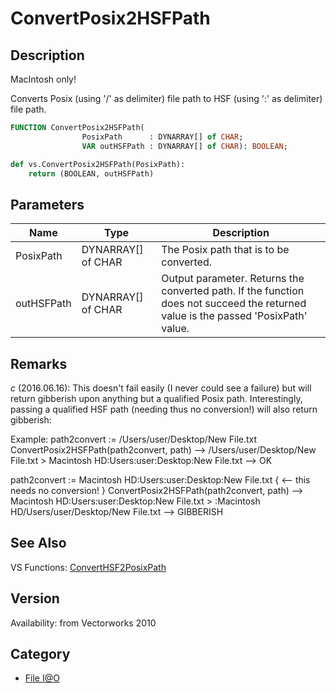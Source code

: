 # ConvertPosix2HSFPath

## Description
MacIntosh only!

Converts Posix (using '/' as delimiter) file path to HSF (using ':' as delimiter) file path.

```pascal
FUNCTION ConvertPosix2HSFPath(
				PosixPath      : DYNARRAY[] of CHAR;
				VAR outHSFPath : DYNARRAY[] of CHAR): BOOLEAN;
```

```python
def vs.ConvertPosix2HSFPath(PosixPath):
    return (BOOLEAN, outHSFPath)
```

## Parameters
|Name|Type|Description|
|---|---|---|
|PosixPath|DYNARRAY[] of CHAR|The Posix path that is to be converted.|
|outHSFPath|DYNARRAY[] of CHAR|Output parameter. Returns the converted path. If the function does not succeed the returned value is the passed 'PosixPath' value.|

## Remarks
*_c_* (2016.06.16): This doesn't fail easily (I never could see a failure) but will return gibberish upon anything but a qualified Posix path. Interestingly, passing a qualified HSF path (needing thus no conversion!) will also return gibberish:

Example:
 path2convert := /Users/user/Desktop/New File.txt 
 ConvertPosix2HSFPath(path2convert, path)
 --> /Users/user/Desktop/New File.txt > Macintosh HD:Users:user:Desktop:New File.txt
 --> OK

 path2convert := Macintosh HD:Users:user:Desktop:New File.txt { <-- this needs no conversion! }
 ConvertPosix2HSFPath(path2convert, path)
 --> Macintosh HD:Users:user:Desktop:New File.txt > :Macintosh HD/Users/user/Desktop/New File.txt
 --> GIBBERISH

## See Also
VS Functions:
[ConvertHSF2PosixPath](ConvertHSF2PosixPath.md)

## Version
Availability: from Vectorworks 2010

## Category
* [File I@O](../Categories/File%20IO.md)
